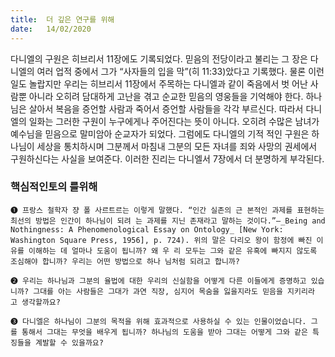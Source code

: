 ```yaml
---
title:  더 깊은 연구를 위해
date:   14/02/2020
---
```


다니엘의 구원은 히브리서 11장에도 기록되었다. 믿음의 전당이라고 불리는 그 장은
다니엘의 여러 업적 중에서 그가 “사자들의 입을 막”(히 11:33)았다고 기록했다. 물론
이런 일도 놀랍지만 우리는 히브리서 11장에서 주목하는 다니엘과 같이 죽음에서 벗
어난 사람뿐 아니라 오히려 담대하게 고난을 겪고 순교한 믿음의 영웅들을 기억해야
한다. 하나님은 살아서 복음을 증언할 사람과 죽어서 증언할 사람들을 각각 부르신다.
따라서 다니엘의 일화는 그러한 구원이 누구에게나 주어진다는 뜻이 아니다. 오히려
수많은 남녀가 예수님을 믿음으로 말미암아 순교자가 되었다. 그럼에도 다니엘의 기적
적인 구원은 하나님이 세상을 통치하시며 그분께서 마침내 그분의 모든 자녀를 죄와
사망의 권세에서 구원하신다는 사실을 보여준다. 이러한 진리는 다니엘서 7장에서 더
분명하게 부각된다.

### 핵심적인토의 를위해

`➊ 프랑스 철학자 쟝 폴 사르트르는 이렇게 말했다. “인간 실존의 근
본적인 과제를 표현하는 최선의 방법은 인간이 하나님이 되려
는 과제를 지닌 존재라고 말하는 것이다.”―_Being and Nothingness: A
Phenomenological Essay on Ontology_ [New York: Washington Square Press, 1956], p. 724). 위의 말은 다리오 왕이 함정에 빠진 이유를 이해하는 데 얼마나 도움이 됩니까? 왜 우
리 모두는 그와 같은 유혹에 빠지지 않도록 조심해야 합니까? 우리는 어떤 방법으로 하나
님처럼 되려고 합니까?`

`➋ 우리는 하나님과 그분의 율법에 대한 우리의 신실함을 어떻게 다른 이들에게 증명하고 있습
니까? 그대를 아는 사람들은 그대가 과연 직장, 심지어 목숨을 잃을지라도 믿음을 지키리라
고 생각할까요?`

`➌ 다니엘은 하나님이 그분의 목적을 위해 효과적으로 사용하실 수 있는 인물이었습니다. 그
를 통해서 그대는 무엇을 배우게 됩니까? 하나님의 도움을 받아 그대는 어떻게 그와 같은
특징들을 계발할 수 있을까요?`